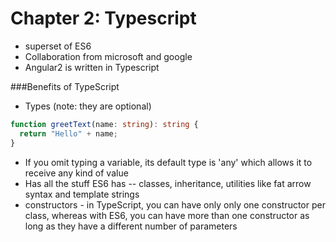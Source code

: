 # Chapter 2: Typescript

* superset of ES6
* Collaboration from microsoft and google
* Angular2 is written in Typescript

###Benefits of TypeScript
* Types (note: they are optional)
```typescript
function greetText(name: string): string {
  return "Hello" + name;
}
```
* If you omit typing a variable, its default type is 'any' which allows it to receive any kind of value
* Has all the stuff ES6 has -- classes, inheritance, utilities like fat arrow syntax and template strings
* constructors - in TypeScript, you can have only only one constructor per class, whereas with ES6, you can have more than one constructor as long as they have a different number of parameters
